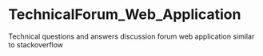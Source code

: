 # TechnicalForum_Web_Application
 Technical questions and answers discussion forum web application similar to stackoverflow
